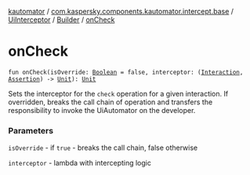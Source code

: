 [kautomator](../../../index.md) / [com.kaspersky.components.kautomator.intercept.base](../../index.md) / [UiInterceptor](../index.md) / [Builder](index.md) / [onCheck](./on-check.md)

# onCheck

`fun onCheck(isOverride: `[`Boolean`](https://kotlinlang.org/api/latest/jvm/stdlib/kotlin/-boolean/index.html)` = false, interceptor: (`[`Interaction`](index.md#Interaction)`, `[`Assertion`](index.md#Assertion)`) -> `[`Unit`](https://kotlinlang.org/api/latest/jvm/stdlib/kotlin/-unit/index.html)`): `[`Unit`](https://kotlinlang.org/api/latest/jvm/stdlib/kotlin/-unit/index.html)

Sets the interceptor for the `check` operation for a given interaction.
If overridden, breaks the call chain of operation and transfers the responsibility
to invoke the UiAutomator on the developer.

### Parameters

`isOverride` - if `true` - breaks the call chain, false otherwise

`interceptor` - lambda with intercepting logic